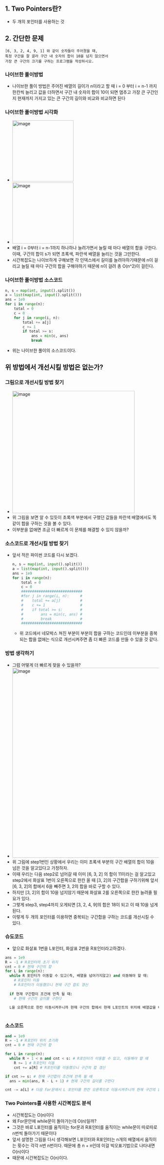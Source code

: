 ## 1. Two Pointers란?
  - 두 개의 포인터를 사용하는 것

## 2. 간단한 문제
  ```
  [6, 3, 2, 4, 9, 1] 와 같이 숫자들이 주어졌을 때, 
  특정 구간을 잘 골라 구간 내 숫자의 합이 10을 넘지 않으면서
  가장 큰 구간의 크기를 구하는 프로그램을 작성하시오.
  ```
### 나이브한 풀이방법
  - 나이브한 풀이 방법은 주어진 배열의 길이가 n이라고 할 때 i = 0 부터 i = n-1 까지 한칸씩 늘리고 값을 더하면서 구간 내 숫자의 합이 10이 되면 멈추고 가장 큰 구간인지 현재까지 가지고 있는 큰 구간의 길이와 비교와 비교하면 된다
### 나이브한 풀이방법 시각화
  - <img width="200" alt="image" src="https://user-images.githubusercontent.com/61530368/185727172-c7dd83db-76f7-46e8-9382-1eaf4e06ce4c.png">
  - <img width="200" alt="image" src="https://user-images.githubusercontent.com/61530368/185727204-a3a74816-ec25-496e-8fd7-093385455cb6.png">
  - 배열 i = 0부터 i = n-1까지 하나하나 늘려가면서 늘릴 때 마다 배열의 합을 구한다. 이때, 구간의 합이 s가 되면 초록색, 파란색 배열을 늘리는 것을 그만한다.
  - 시간복잡도는 나이브하게 구해보면 각 인덱스에서 길이를 늘려야하기때문에 n이 걸리고 늘릴 때 마다 구간의 합을 구해야하기 때문에 n이 걸려 총 O(n^2)이 걸린다. 
### 나이브한 풀이방법 소스코드
  ``` python
  n, s = map(int, input().split())
  a = list(map(int, input().split()))
  ans = 1e9
  for i in range(n):
      total = 0
      c = 0
      for j in range(i, n):
          total += a[j]       
          c += 1      
          if total >= s:
              ans = min(c, ans)
              break
  ```
  - 위는 나이브한 풀이의 소스코드이다.
## 위 방법에서 개선시킬 방법은 없는가? 
### 그림으로 개선시킬 방법 찾기
  - <img width="400" alt="image" src="https://user-images.githubusercontent.com/61530368/185727506-6dfd2966-d690-4c18-8e97-b498a7310be1.png">
  - 위 그림을 보면 알 수 있듯이 초록색 부분에서 구했던 값들을 파란색 배열에서도 똑같이 합을 구하는 것을 볼 수 있다.
  - 이부분을 없애면 조금 더 빠르게 이 문제를 해결할 수 있지 않을까?
### 소스코드로 개선시킬 방법 찾기
  - 앞서 적은 파이썬 코드를 다시 보겠다.
    ``` python
    n, s = map(int, input().split())
    a = list(map(int, input().split()))
    ans = 1e9
    for i in range(n):
        total = 0
        c = 0
        ############################
        #for j in range(i, n):     #
        #    total += a[j]         #
        #    c += 1                #
        #    if total >= s:        #
        #        ans = min(c, ans) #
        #        break             #
        ############################
    ```
    - 위 코드에서 네모박스 쳐진 부분이 부분의 합을 구하는 코드인데 이부분을 중복되는 합을 없애는 식으로 개선시켜주면 좀 더 빠른 코드를 만들 수 있을 것 같다.
### 방법 생각하기
  - 그럼 어떻게 더 빠르게 찾을 수 있을까?
  - <img width="621" alt="image" src="https://user-images.githubusercontent.com/61530368/185727841-d2bc4494-92e5-4cb6-915e-8b2bb3bef5ea.png">
  - 위 그림에 step1번인 상황에서 우리는 이미 초록색 부분의 구간 배열의 합이 10을 넘은 것을 알고있다고 가정하자.
  - 이때 우리는 다음 step2로 넘어갈 때 이미 [6, 3, 2] 의 합이 11이라는 걸 알고있고 step2에서 화살표 1번이 오른쪽으로 한칸 올 때 [3, 2]의 구간합을 구하기위해 앞서 [6, 3, 2]의 합에서 6을 빼주면 3, 2의 합을 바로 구할 수 있다.
  - 하지만 [3, 2]의 합이 10을 넘지않기 때문에 화살표 2를 오른쪽으로 한칸 늘려줄 필요가 있다. 
  - 그렇게 step3, step4까지 오게되면 [3, 2, 4, 9]의 합은 18이 되고 이 때 10을 넘게 된다. 
  - 이렇게 두 개의 포인터를 이용하면 중복되는 구간합을 구하는 코드를 개선시킬 수 있다. 
### 슈도코드 
  - 앞으로 화살표 1번을 L포인터, 화살표 2번을 R포인터라고하겠다.
  ``` python
  ans = 1e9
  R = -1 # R포인터의 초기 위치 
  cnt = 0 # 현재 구간의 합 
  for L in range(n):
    while R 포인터가 이동할 수 있고(즉, 배열을 넘어가지않고) and 이동해야 할 때:
      # R포인터 이동 
      # R포인터가 이동했으니 현재 구간 합도 갱신 
    
    if 현재 구간합이 조건에 만족 될 때:
      # 현재 구간의 길이를 구한다 
    
    L을 오른쪽으로 한칸 이동시켜주니까 현재 구간의 합에서 현재 L포인트의 위치에 배열값을 빼주기 
   
  ```
### 소스코드
  ``` python
  and = 1e9
  R = -1 # R포인터 위치 초기화
  cnt = 0 # 현재 구간의 합
  
  for L in range(n):
    while R + 1 < n and cnt < s: # R포인터가 이동할 수 있고, 이동해야 할 때
      R += 1 # R포인터 이동
      cnt += a[R] # R포인터를 이동했으니 구간의 합 갱신
  
  if cnt >= s: # 현재 구간합이 조건에 만족 될 때
    ans = min(ans, R - L + 1) # 현재 구간의 길이를 구한다
  
  cnt -= a[L] # 다음 for문에서 L 포인터를 한칸 오른쪽으로 이동시켜주니까 현재 구간의 합에서 현재 위치의 L포인터 배열 값을 빼주기     
  ```
### Two Pointers를 사용한 시간복잡도 분석
  - 시간복잡도는 O(n)이다 
  - 왜 For문안에 while문이 돌아가는데 O(n)일까?
  - 그것은 바로 L포인터를 움직이는 for문과 R포인터를 움직이는 while문이 따로따로 n번씩 돌아가기 때문이다 
  - 앞서 설명한 그림을 다시 생각해보면 L포인터와 R포인터는 n개의 배열에서 움직이는 횟수는 각각 n번 n번이다. 때문에 총 n + n인데 이걸 빅오표기법으로 나타내면 O(n)이다 
  - 때문에 시간복잡도는 O(n)이다.
  
  
  
  
  
  
